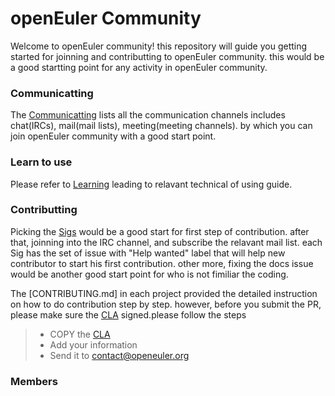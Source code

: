 # openEuler Community

Welcome to openEuler community! this repository will guide you getting started for joinning and contributting to openEuler community. this would be a good startting point for any activity in openEuler community.

### Communicatting 

The [Communicatting](en/communication.md) lists all the communication channels includes chat(IRCs), mail(mail lists), meeting(meeting channels). by which you can join openEuler community with a good start point.



### Learn to use

Please refer to [Learning](en/use-guide.md) leading to relavant technical of using guide.


### Contributting

Picking the [Sigs](en/Sigs.md) would be a good start for first step of contribution. after that, joinning into the IRC channel, and subscribe the relavant mail list. each Sig has the set of issue with "Help wanted" label that will help new contributor to start his first contribution. other more, fixing the docs issue would be another good start point for who is not fimiliar the coding.

The [CONTRIBUTING.md] in each project provided the detailed instruction on how to do contribution step by step. however, before you submit the PR, please make sure the [CLA](en/CLA.md) signed.please follow the steps

> - COPY the [CLA](en/CLA.md)
> - Add your information
> - Send it to contact@openeuler.org


### Members


